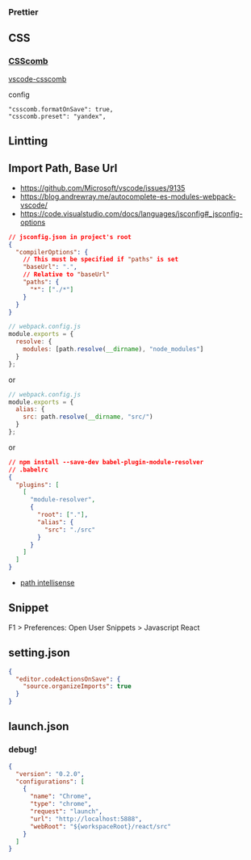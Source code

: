 ### Prettier

## CSS

### [CSScomb](http://csscomb.com/)

[vscode-csscomb](https://github.com/mrmlnc/vscode-csscomb)

config

```
"csscomb.formatOnSave": true,
"csscomb.preset": "yandex",
```

## Lintting

## Import Path, Base Url

- https://github.com/Microsoft/vscode/issues/9135
- https://blog.andrewray.me/autocomplete-es-modules-webpack-vscode/
- https://code.visualstudio.com/docs/languages/jsconfig#_jsconfig-options

```json
// jsconfig.json in project's root
{
  "compilerOptions": {
    // This must be specified if "paths" is set
    "baseUrl": ".",
    // Relative to "baseUrl"
    "paths": {
      "*": ["./*"]
    }
  }
}
```

```js
// webpack.config.js
module.exports = {
  resolve: {
    modules: [path.resolve(__dirname), "node_modules"]
  }
};
```

or

```js
// webpack.config.js
module.exports = {
  alias: {
    src: path.resolve(__dirname, "src/")
  }
};
```

or

```json
// npm install --save-dev babel-plugin-module-resolver
// .babelrc
{
  "plugins": [
    [
      "module-resolver",
      {
        "root": ["."],
        "alias": {
          "src": "./src"
        }
      }
    ]
  ]
}
```

- [path intellisense](https://marketplace.visualstudio.com/items?itemName=christian-kohler.path-intellisense)

## Snippet

F1 > Preferences: Open User Snippets > Javascript React

## setting.json

```json
{
  "editor.codeActionsOnSave": {
    "source.organizeImports": true
  }
}
```

## launch.json

### debug!

```json
{
  "version": "0.2.0",
  "configurations": [
    {
      "name": "Chrome",
      "type": "chrome",
      "request": "launch",
      "url": "http://localhost:5888",
      "webRoot": "${workspaceRoot}/react/src"
    }
  ]
}
```
